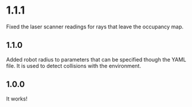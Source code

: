 # 1.1.1
Fixed the laser scanner readings for rays that leave the occupancy map.

## 1.1.0
Added robot radius to parameters that can be specified though the YAML file. It is used to detect collisions with the environment.

## 1.0.0
It works!
